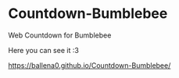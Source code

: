# Countdown-Bumblebee
Web Countdown for Bumblebee

Here you can see it :3

https://ballena0.github.io/Countdown-Bumblebee/
